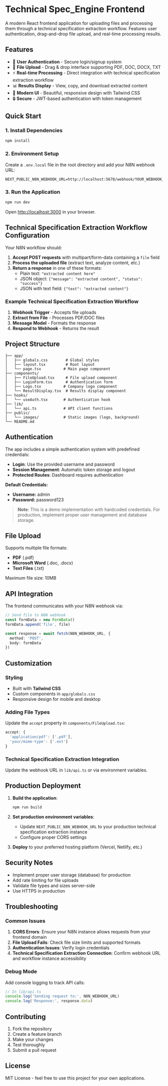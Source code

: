 # Technical Spec_Engine Frontend

A modern React frontend application for uploading files and processing them through a technical specification extraction workflow. Features user authentication, drag-and-drop file upload, and real-time processing results.

## Features

- 🔐 **User Authentication** - Secure login/signup system
- 📁 **File Upload** - Drag & drop interface supporting PDF, DOC, DOCX, TXT
- ⚡ **Real-time Processing** - Direct integration with technical specification extraction workflow
- 📊 **Results Display** - View, copy, and download extracted content
- 🎨 **Modern UI** - Beautiful, responsive design with Tailwind CSS
- 🔒 **Secure** - JWT-based authentication with token management

## Quick Start

### 1. Install Dependencies

```bash
npm install
```

### 2. Environment Setup

Create a `.env.local` file in the root directory and add your N8N webhook URL:

```env
NEXT_PUBLIC_N8N_WEBHOOK_URL=http://localhost:5678/webhook/YOUR_WEBHOOK_ID
```

### 3. Run the Application

```bash
npm run dev
```

Open [http://localhost:3000](http://localhost:3000) in your browser.

## Technical Specification Extraction Workflow Configuration

Your N8N workflow should:

1. **Accept POST requests** with multipart/form-data containing a `file` field
2. **Process the uploaded file** (extract text, analyze content, etc.)
3. **Return a response** in one of these formats:
   - Plain text: `"extracted content here"`
   - JSON object: `{"message": "extracted content", "status": "success"}`
   - JSON with text field: `{"text": "extracted content"}`

### Example Technical Specification Extraction Workflow

1. **Webhook Trigger** - Accepts file uploads
2. **Extract from File** - Processes PDF/DOC files 
3. **Message Model** - Formats the response
4. **Respond to Webhook** - Returns the result

## Project Structure

```
├── app/
│   ├── globals.css        # Global styles
│   ├── layout.tsx         # Root layout
│   └── page.tsx          # Main page component
├── components/
│   ├── FileUpload.tsx     # File upload component
│   ├── LoginForm.tsx      # Authentication form
│   ├── Logo.tsx          # Company logo component
│   └── ResultDisplay.tsx  # Results display component
├── hooks/
│   └── useAuth.tsx       # Authentication hook
├── lib/
│   └── api.ts            # API client functions
├── public/
│   └── images/           # Static images (logo, background)
└── README.md
```

## Authentication

The app includes a simple authentication system with predefined credentials:

- **Login**: Use the provided username and password
- **Session Management**: Automatic token storage and logout
- **Protected Routes**: Dashboard requires authentication

**Default Credentials:**
- **Username:** admin
- **Password:** password123

> **Note**: This is a demo implementation with hardcoded credentials. For production, implement proper user management and database storage.

## File Upload

Supports multiple file formats:
- **PDF** (.pdf)
- **Microsoft Word** (.doc, .docx)
- **Text Files** (.txt)

Maximum file size: 10MB

## API Integration

The frontend communicates with your N8N webhook via:

```typescript
// Send file to N8N webhook
const formData = new FormData()
formData.append('file', file)

const response = await fetch(N8N_WEBHOOK_URL, {
  method: 'POST',
  body: formData
})
```

## Customization

### Styling
- Built with **Tailwind CSS**
- Custom components in `app/globals.css`
- Responsive design for mobile and desktop

### Adding File Types
Update the `accept` property in `components/FileUpload.tsx`:

```typescript
accept: {
  'application/pdf': ['.pdf'],
  'your/mime-type': ['.ext']
}
```

### Technical Specification Extraction Integration
Update the webhook URL in `lib/api.ts` or via environment variables.

## Production Deployment

1. **Build the application**:
   ```bash
   npm run build
   ```

2. **Set production environment variables**:
   - Update `NEXT_PUBLIC_N8N_WEBHOOK_URL` to your production technical specification extraction instance
   - Configure proper CORS settings

3. **Deploy** to your preferred hosting platform (Vercel, Netlify, etc.)

## Security Notes

- Implement proper user storage (database) for production
- Add rate limiting for file uploads
- Validate file types and sizes server-side
- Use HTTPS in production

## Troubleshooting

### Common Issues

1. **CORS Errors**: Ensure your N8N instance allows requests from your frontend domain
2. **File Upload Fails**: Check file size limits and supported formats
3. **Authentication Issues**: Verify login credentials
4. **Technical Specification Extraction Connection**: Confirm webhook URL and workflow instance accessibility

### Debug Mode

Add console logging to track API calls:

```typescript
// In lib/api.ts
console.log('Sending request to:', N8N_WEBHOOK_URL)
console.log('Response:', response.data)
```

## Contributing

1. Fork the repository
2. Create a feature branch
3. Make your changes
4. Test thoroughly
5. Submit a pull request

## License

MIT License - feel free to use this project for your own applications.
